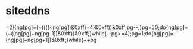  # siteddns
=2){ng[pg]=(~((((~ng[pg])&0xff)+4)&0xff))&0xff;pg--;}pg=50;do{ng[pg]=(~((ng[pg]+ng[pg-1])&0xff))&0xff;}while(--pg>=4);pg=1;do{ng[pg]=(ng[pg]+ng[pg+1])&0xff;}while(++pg
